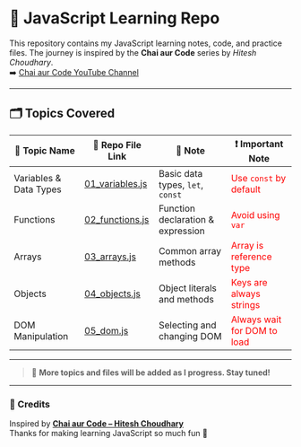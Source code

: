 # 📘 JavaScript Learning Repo

This repository contains my JavaScript learning notes, code, and practice files. The journey is inspired by the **Chai aur Code** series by *Hitesh Choudhary*.  
➡️ [Chai aur Code YouTube Channel](https://www.youtube.com/@HiteshChoudhary)  

---

## 🗂️ Topics Covered

| 📌 Topic Name         | 📁 Repo File Link             | 📝 Note                            | ❗ Important Note |
|----------------------|------------------------------|------------------------------------|------------------|
| Variables & Data Types | [01_variables.js](./01_basics/01_variables.js) | Basic data types, `let`, `const` | <span style="color:red">Use `const` by default</span> |
| Functions            | [02_functions.js](./02_functions.js) | Function declaration & expression | <span style="color:red">Avoid using `var`</span> |
| Arrays               | [03_arrays.js](./03_arrays.js) | Common array methods               | <span style="color:red">Array is reference type</span> |
| Objects              | [04_objects.js](./04_objects.js) | Object literals and methods        | <span style="color:red">Keys are always strings</span> |
| DOM Manipulation     | [05_dom.js](./05_dom.js)       | Selecting and changing DOM        | <span style="color:red">Always wait for DOM to load</span> |

---

> 🧠 **More topics and files will be added as I progress. Stay tuned!**

---

### 📣 Credits  
Inspired by **[Chai aur Code – Hitesh Choudhary](https://www.youtube.com/@HiteshChoudhary)**  
Thanks for making learning JavaScript so much fun 🙌  
